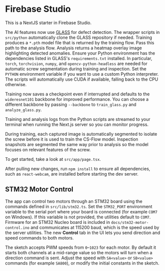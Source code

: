 # Firebase Studio

This is a NextJS starter in Firebase Studio.

The AI features now use [GLASS](https://github.com/cqylunlun/GLASS) for defect
detection. The wrapper scripts in `src/python` automatically clone the GLASS
repository if needed. Training produces a `*.pth` model file that is returned by
the training flow. Pass this path to the analysis flow. Analysis returns a
heatmap overlay image highlighting detected anomalies. Ensure your Python
environment has the dependencies listed in GLASS's `requirements.txt`
installed. In particular, `torch`, `torchvision`, `numpy`, and
`opencv-python-headless` are needed for automatic screw segmentation during
training and inspection. Set the `PYTHON` environment variable if you want to
use a custom Python interpreter. The scripts will automatically use CUDA if
available, falling back to the CPU otherwise.

Training now saves a checkpoint even if interrupted and defaults to the
`wideresnet101` backbone for improved performance. You can choose a different
backbone by passing `--backbone` to `train_glass.py` and `analyze_glass.py`.

Training and analysis logs from the Python scripts are streamed to your
terminal when running the Next.js server so you can monitor progress.

During training, each captured image is automatically segmented to isolate the
screw before it is used to train the CS-Flow model. Inspection snapshots are
segmented the same way prior to analysis so the model focuses on relevant
features of the screw.

To get started, take a look at `src/app/page.tsx`.

After pulling new changes, run `npm install` to ensure all dependencies, such as
`react-webcam`, are installed before starting the dev server.

## STM32 Motor Control
The app can control two motors through an STM32 board using the commands defined in
`src/lib/stm32.ts`. Set the `STM32_PORT` environment variable to the serial
port where your board is connected (for example `COM7` on Windows). If this
variable is not provided, the utilities default to `COM7`. Firmware for an
STM32 Nucleo board is included in `docs/stm32-motor-control.ino` and communicates
at 115200 baud, which is the speed used by the server utilities. The new
**Control** tab in the UI lets you send direction and speed commands to both
motors.

The sketch accepts PWM speeds from `0`–`1023` for each motor. By default it
starts both channels at a mid-range value so the motors will turn when a
direction command is sent. Adjust the speed with `SA<value>` or `SB<value>`
commands (for example `SA800`), or modify the initial constants in the sketch.
